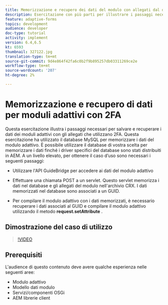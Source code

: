 ```yaml
---
title: Memorizzazione e recupero dei dati del modulo con allegati dal database MySQL
description: Esercitazione con più parti per illustrare i passaggi necessari per memorizzare e recuperare i dati dei moduli con gli allegati
feature: adaptive-forms
topics: development
audience: developer
doc-type: tutorial
activity: implement
version: 6.4,6.5
kt: 6593
thumbnail: 327122.jpg
translation-type: tm+mt
source-git-commit: 9d4e864f42fa6c0b2f9b895257db03311269ce2e
workflow-type: tm+mt
source-wordcount: '207'
ht-degree: 2%

---
```



# Memorizzazione e recupero di dati per moduli adattivi con 2FA

Questa esercitazione illustra i passaggi necessari per salvare e recuperare i dati dei moduli adattivi con gli allegati che utilizzano 2FA. Questa esercitazione ha utilizzato il database MySQL per memorizzare i dati del modulo adattivo. È possibile utilizzare il database di vostra scelta per memorizzare i dati finché i driver specifici del database sono stati distribuiti in AEM. A un livello elevato, per ottenere il caso d’uso sono necessari i seguenti passaggi:

* Utilizzare l&#39;API GuideBridge per accedere ai dati del modulo adattivo

* Effettuare una chiamata POST a un servlet. Questo servlet memorizza i dati nel database e gli allegati del modulo nell&#39;archivio CRX. I dati memorizzati nel database sono associati a un GUID.

* Per compilare il modulo adattivo con i dati memorizzati, è necessario recuperare i dati associati al GUID e compilare il modulo adattivo utilizzando il metodo **request.setAttribute** .

## Dimostrazione del caso di utilizzo

>[!VIDEO](https://video.tv.adobe.com/v/327122?quality=9&learn=on)

## Prerequisiti

L&#39;audience di questo contenuto deve avere qualche esperienza nelle seguenti aree:

* Modulo adattivo
* Modello dati modulo
* Servizi/componenti OSGi
* AEM librerie client
